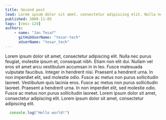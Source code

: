 ```yaml
---
title: Second post
lead: Lorem ipsum dolor sit amet, consectetur adipiscing elit. Nulla nec purus feugiat, molestie ipsum et, consequat nibh. Etiam non elit dui.
published: 3000-11-05
tags: [cmsc-124]
authors:
    - name: "Jan Tesař"
      gitHubUserName: "tesar-tech"
      xUserName: "tesar_tech"
---
```


Lorem ipsum dolor sit amet, consectetur adipiscing elit. Nulla nec purus feugiat, molestie ipsum et, consequat nibh.
Etiam non elit dui. Nullam vel eros sit amet arcu vestibulum accumsan in in leo. Fusce malesuada vulputate faucibus.
Integer in hendrerit nisi. Praesent a hendrerit urna. In non imperdiet elit, sed molestie odio. Fusce ac metus non purus
sollicitudin laoreet.
Vestibulum quis lacinia eros. Fusce ac metus non purus sollicitudin laoreet. Praesent a hendrerit urna. In non imperdiet
elit, sed molestie odio. Fusce ac metus non purus sollicitudin laoreet. Lorem ipsum dolor sit amet, consectetur
adipiscing elit. Lorem ipsum dolor sit amet, consectetur adipiscing elit.

```javascript
  console.log("Hello world!")
```



